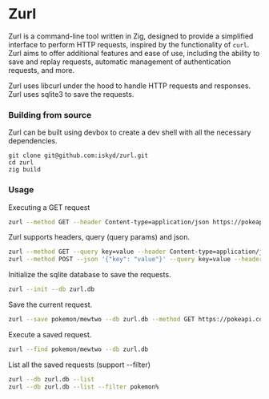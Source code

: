 # Zurl #

Zurl is a command-line tool written in Zig, designed to provide a simplified interface to perform HTTP requests, inspired by the functionality of `curl`. Zurl aims to offer additional features and ease of use, including the ability to save and replay requests, automatic management of authentication requests, and more.

Zurl uses libcurl under the hood to handle HTTP requests and responses.
Zurl uses sqlite3 to save the requests.


### Building from source

Zurl can be built using devbox to create a dev shell with all the necessary dependencies.

``` zig
git clone git@github.com:iskyd/zurl.git
cd zurl
zig build
```

### Usage

Executing a GET request
``` bash
zurl --method GET --header Content-type=application/json https://pokeapi.co/api/v2/pokemon/mewtwo | jq .stats
```

Zurl supports headers, query (query params) and json.
``` bash
zurl --method GET --query key=value --header Content-type=application/json https://pokeapi.co/api/v2/pokemon/mewtwo | jq .stats
zurl --method POST --json '{"key": "value"}' --query key=value --header Content-type=application/json https://api.example.com
```

Initialize the sqlite database to save the requests.
``` bash
zurl --init --db zurl.db
```

Save the current request.
``` bash
zurl --save pokemon/mewtwo --db zurl.db --method GET https://pokeapi.co/api/v2/pokemon/mewtwo
```

Execute a saved request.
``` bash
zurl --find pokemon/mewtwo --db zurl.db
```

List all the saved requests (support --filter)
``` bash
zurl --db zurl.db --list
zurl --db zurl.db --list --filter pokemon%
```

